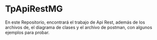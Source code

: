 # TpApiRestMG
En este Repositorio, encontrará el trabajo de Api Rest, además de los archivos de, el diagrama de clases y el archivo de postman, con algunos ejemplos para probar.
